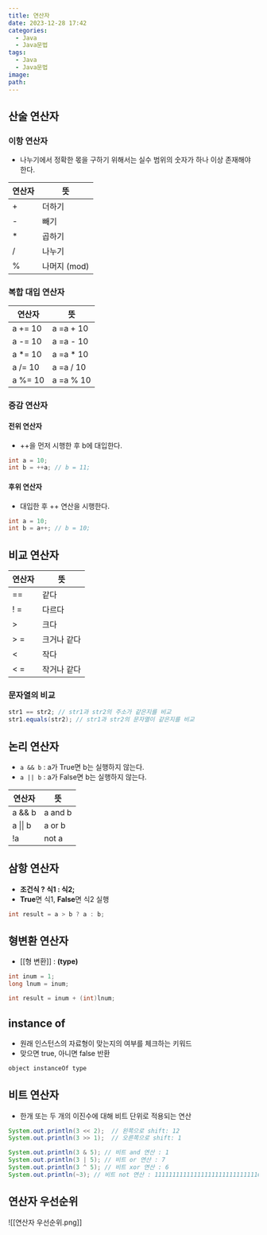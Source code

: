 ```yaml
---
title: 연산자
date: 2023-12-28 17:42
categories:
  - Java
  - Java문법
tags:
  - Java
  - Java문법
image: 
path:
---
```


## 산술 연산자
### 이항 연산자
+ 나누기에서 정확한 몫을 구하기 위해서는 실수 범위의 숫자가 하나 이상 존재해야 한다.

|연산자|뜻|
| --- | --- |
| + | 더하기 |
| - | 빼기 |
| * | 곱하기 |
| / | 나누기 |
| % | 나머지 (mod) |

### 복합 대입 연산자

|연산자|뜻|
| --- | --- |
| a += 10 | a =a + 10 |
| a -= 10 | a =a - 10 |
| a *= 10 | a =a * 10 |
| a /= 10 | a =a / 10 |
| a %= 10 | a =a % 10 |

### 증감 연산자

#### 전위 연산자

- ++을 먼저 시행한 후 b에 대입한다.

```java
int a = 10;
int b = ++a; // b = 11;
```

#### 후위 연산자

- 대입한 후 ++ 연산을 시행한다.

```java
int a = 10;
int b = a++; // b = 10;
```


## 비교 연산자

|연산자|뜻|
| --- | --- |
| == | 같다 |
| ! = | 다르다 |
| > | 크다 |
| > = | 크거나 같다 |
| < | 작다 |
| < = | 작거나 같다 |

### 문자열의 비교

```java
str1 == str2; // str1과 str2의 주소가 같은지를 비교
str1.equals(str2); // str1과 str2의 문자열이 같은지를 비교
```

## 논리 연산자
- `a && b` : a가 True면 b는 실행하지 않는다.
- `a || b` : a가 False면 b는 실행하지 않는다.

|연산자|뜻|
| --- | --- |
| a && b | a and b |
| a \|\| b | a or b |
| !a | not a |

## 삼항 연산자
- **조건식 ? 식1 : 식2;**
- **True**면 식1, **False**면 식2 실행

```java
int result = a > b ? a : b; 
```

## 형변환 연산자
+ [[형 변환]] : **(type)**

```java
int inum = 1;
long lnum = inum;

int result = inum + (int)lnum;
```

## instance of
+ 원래 인스턴스의 자료형이 맞는지의 여부를 체크하는 키워드
+ 맞으면 true, 아니면 false 반환

```java
object instanceOf type
```

## 비트 연산자
+ 한개 또는 두 개의 이진수에 대해 비트 단위로 적용되는 연산

```java
System.out.println(3 << 2);  // 왼쪽으로 shift: 12
System.out.println(3 >> 1);  // 오른쪽으로 shift: 1

System.out.println(3 & 5); // 비트 and 연산 : 1
System.out.println(3 | 5); // 비트 or 연산 : 7
System.out.println(3 ^ 5); // 비트 xor 연산 : 6
System.out.println(~3); // 비트 not 연산 : 11111111111111111111111111111010

```

## 연산자 우선순위
![[연산자 우선순위.png]]
